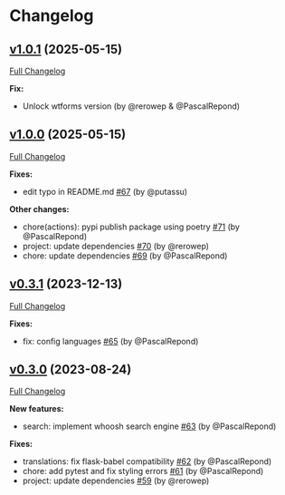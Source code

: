 # Changelog

## [v1.0.1](https://github.com/rero/flask-wiki/tree/v1.0.1) (2025-05-15)

[Full Changelog](https://github.com/rero/flask-wiki/compare/v1.0.0...v1.0.1)

**Fix:**
* Unlock wtforms version (by @rerowep & @PascalRepond)

## [v1.0.0](https://github.com/rero/flask-wiki/tree/v1.0.0) (2025-05-15)

[Full Changelog](https://github.com/rero/flask-wiki/compare/v0.3.1...v1.0.0)

**Fixes:**
* edit typo in README.md [\#67](https://github.com/rero/flask-wiki/pull/67) (by @putassu)

**Other changes:**
* chore(actions): pypi publish package using poetry [\#71](https://github.com/rero/flask-wiki/pull/71) (by @PascalRepond)
* project: update dependencies [\#70](https://github.com/rero/flask-wiki/pull/70) (by @rerowep)
* chore: update dependencies [\#69](https://github.com/rero/flask-wiki/pull/69) (by @PascalRepond)

## [v0.3.1](https://github.com/rero/flask-wiki/tree/v0.3.0) (2023-12-13)

[Full Changelog](https://github.com/rero/flask-wiki/compare/v0.3.0...v0.3.1)

**Fixes:**
* fix: config languages [\#65](https://github.com/rero/flask-wiki/pull/65) (by @PascalRepond)

## [v0.3.0](https://github.com/rero/flask-wiki/tree/v0.3.0) (2023-08-24)

[Full Changelog](https://github.com/rero/flask-wiki/compare/v0.2.4...v0.3.0)

**New features:**
* search: implement whoosh search engine [\#63](https://github.com/rero/flask-wiki/pull/63) (by @PascalRepond)

**Fixes:**
* translations: fix flask-babel compatibility [\#62](https://github.com/rero/flask-wiki/pull/62) (by @PascalRepond)
* chore: add pytest and fix styling errors [\#61](https://github.com/rero/flask-wiki/pull/61) (by @PascalRepond)
* project: update dependencies [\#59](https://github.com/rero/flask-wiki/pull/59) (by @rerowep)
